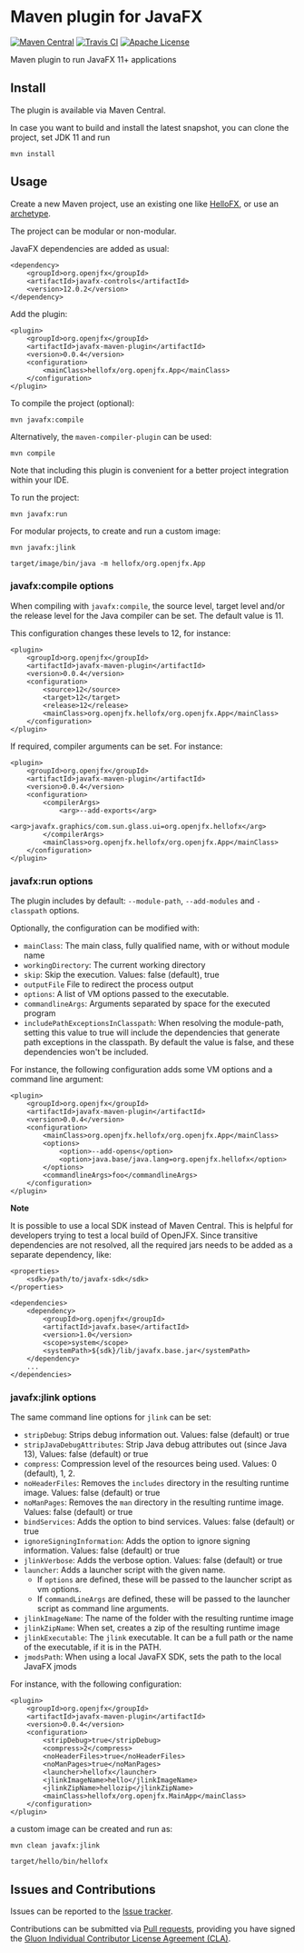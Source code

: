 # Maven plugin for JavaFX

[![Maven Central](https://img.shields.io/maven-central/v/org.openjfx/javafx-maven-plugin.svg?color=%234DC71F)](https://search.maven.org/#search|ga|1|org.openjfx.javafx-maven-plugin)
[![Travis CI](https://api.travis-ci.com/openjfx/javafx-maven-plugin.svg?branch=master)](https://travis-ci.com/openjfx/javafx-maven-plugin)
[![Apache License](https://img.shields.io/badge/license-Apache%20License%202.0-blue.svg)](http://www.apache.org/licenses/LICENSE-2.0)

Maven plugin to run JavaFX 11+ applications

## Install

The plugin is available via Maven Central. 

In case you want to build and install the latest snapshot, you can
clone the project, set JDK 11 and run

```
mvn install
``` 

## Usage

Create a new Maven project, use an existing one like [HelloFX](https://github.com/openjfx/samples/tree/master/CommandLine/Modular/Maven/hellofx), or use an [archetype](https://github.com/openjfx/javafx-maven-archetypes).

The project can be modular or non-modular.

JavaFX dependencies are added as usual:

```
<dependency>
    <groupId>org.openjfx</groupId>
    <artifactId>javafx-controls</artifactId>
    <version>12.0.2</version>
</dependency>
```

Add the plugin:

```
<plugin>
    <groupId>org.openjfx</groupId>
    <artifactId>javafx-maven-plugin</artifactId>
    <version>0.0.4</version>
    <configuration>
        <mainClass>hellofx/org.openjfx.App</mainClass>
    </configuration>
</plugin>
```

To compile the project (optional):

```
mvn javafx:compile
```

Alternatively, the `maven-compiler-plugin` can be used:

```
mvn compile
```

Note that including this plugin is convenient for a better 
project integration within your IDE.

To run the project:

```
mvn javafx:run
```

For modular projects, to create and run a custom image:

```
mvn javafx:jlink

target/image/bin/java -m hellofx/org.openjfx.App
```

### javafx:compile options

When compiling with ``javafx:compile``, the source level, 
target level and/or the release level for the Java compiler can be set. 
The default value is 11.

This configuration changes these levels to 12, for instance:

```
<plugin>
    <groupId>org.openjfx</groupId>
    <artifactId>javafx-maven-plugin</artifactId>
    <version>0.0.4</version>
    <configuration>
        <source>12</source>
        <target>12</target>
        <release>12</release>
        <mainClass>org.openjfx.hellofx/org.openjfx.App</mainClass>
    </configuration>
</plugin>
```

If required, compiler arguments can be set. For instance:

```
<plugin>
    <groupId>org.openjfx</groupId>
    <artifactId>javafx-maven-plugin</artifactId>
    <version>0.0.4</version>
    <configuration>
        <compilerArgs>
            <arg>--add-exports</arg>
            <arg>javafx.graphics/com.sun.glass.ui=org.openjfx.hellofx</arg>
        </compilerArgs>
        <mainClass>org.openjfx.hellofx/org.openjfx.App</mainClass>
    </configuration>
</plugin>
```

### javafx:run options

The plugin includes by default: `--module-path`, `--add-modules` and `-classpath` options. 

Optionally, the configuration can be modified with:

- `mainClass`: The main class, fully qualified name, with or without module name
- `workingDirectory`: The current working directory
- `skip`: Skip the execution. Values: false (default), true
- `outputFile` File to redirect the process output
- `options`: A list of VM options passed to the executable.
- `commandlineArgs`: Arguments separated by space for the executed program
- `includePathExceptionsInClasspath`: When resolving the module-path, setting this value to true will include the 
dependencies that generate path exceptions in the classpath. By default the value is false, and these dependencies 
won't be included.

For instance, the following configuration adds some VM options and a command line argument:

```
<plugin>
    <groupId>org.openjfx</groupId>
    <artifactId>javafx-maven-plugin</artifactId>
    <version>0.0.4</version>
    <configuration>
        <mainClass>org.openjfx.hellofx/org.openjfx.App</mainClass>
        <options>
            <option>--add-opens</option>
            <option>java.base/java.lang=org.openjfx.hellofx</option>
        </options>
        <commandlineArgs>foo</commandlineArgs>
    </configuration>
</plugin>
```

**Note**

It is possible to use a local SDK instead of Maven Central. 
This is helpful for developers trying to test a local build of OpenJFX. 
Since transitive dependencies are not resolved, 
all the required jars needs to be added as a separate dependency, like:

```
<properties>
    <sdk>/path/to/javafx-sdk</sdk>
</properties>

<dependencies>
    <dependency>
        <groupId>org.openjfx</groupId>
        <artifactId>javafx.base</artifactId>
        <version>1.0</version>
        <scope>system</scope>
        <systemPath>${sdk}/lib/javafx.base.jar</systemPath>
    </dependency>
    ...
</dependencies>
```

### javafx:jlink options

The same command line options for `jlink` can be set:

- `stripDebug`: Strips debug information out. Values: false (default) or true
- `stripJavaDebugAttributes`: Strip Java debug attributes out (since Java 13), Values: false (default) or true
- `compress`: Compression level of the resources being used. Values: 0 (default), 1, 2. 
- `noHeaderFiles`: Removes the `includes` directory in the resulting runtime image. Values: false (default) or true
- `noManPages`: Removes the `man` directory in the resulting runtime image. Values: false (default) or true
- `bindServices`: Adds the option to bind services. Values: false (default) or true
- `ignoreSigningInformation`: Adds the option to ignore signing information. Values: false (default) or true
- `jlinkVerbose`: Adds the verbose option. Values: false (default) or true
- `launcher`: Adds a launcher script with the given name. 
    - If `options` are defined, these will be passed to the launcher script as vm options. 
    - If `commandLineArgs` are defined, these will be passed to the launcher script as command line arguments.
- `jlinkImageName`: The name of the folder with the resulting runtime image
- `jlinkZipName`: When set, creates a zip of the resulting runtime image
- `jlinkExecutable`: The `jlink` executable. It can be a full path or the name of the executable, if it is in the PATH.
- `jmodsPath`: When using a local JavaFX SDK, sets the path to the local JavaFX jmods

For instance, with the following configuration:

```
<plugin>
    <groupId>org.openjfx</groupId>
    <artifactId>javafx-maven-plugin</artifactId>
    <version>0.0.4</version>
    <configuration>
        <stripDebug>true</stripDebug>
        <compress>2</compress>
        <noHeaderFiles>true</noHeaderFiles>
        <noManPages>true</noManPages>
        <launcher>hellofx</launcher>
        <jlinkImageName>hello</jlinkImageName>
        <jlinkZipName>hellozip</jlinkZipName>
        <mainClass>hellofx/org.openjfx.MainApp</mainClass>
    </configuration>
</plugin>
```

a custom image can be created and run as:

```
mvn clean javafx:jlink

target/hello/bin/hellofx
```

## Issues and Contributions ##

Issues can be reported to the [Issue tracker](https://github.com/openjfx/javafx-maven-plugin/issues/).

Contributions can be submitted via [Pull requests](https://github.com/openjfx/javafx-maven-plugin/pulls/), 
providing you have signed the [Gluon Individual Contributor License Agreement (CLA)](https://docs.google.com/forms/d/16aoFTmzs8lZTfiyrEm8YgMqMYaGQl0J8wA0VJE2LCCY).

